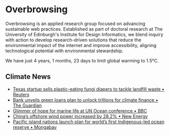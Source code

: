 # Overbrowsing

Overbrowsing is an applied research group focused on advancing sustainable web practices. Established as part of doctoral research at The University of Edinburgh's Institute for Design Informatics, we blend inquiry with action to develop research-driven solutions that reduce the environmental impact of the internet and improve accessibility, aligning technological potential with environmental stewardship.

<!-- clock-time -->
We have just 4 years, 1 months, 23 days to limit global warming to 1.5°C.
<!-- /clock-time -->

## Climate News
<!-- clock-news -->
- [Texas startup sells plastic-eating fungi diapers to tackle landfill waste • Reuters](https://www.reuters.com/sustainability/climate-energy/texas-startup-sells-plastic-eating-fungi-diapers-tackle-landfill-waste-2025-06-16/ )
- [Bank unveils green loans plan to unlock trillions for climate finance • The Guardian](https://www.theguardian.com/global-development/2025/jun/16/public-money-green-loans-climate-finance )
- [Glimmer of hope for marine life at UN Ocean conference • BBC ](https://www.bbc.com/news/articles/cq69e4j6jz8o )
- [China’s offshore wind power increased by 28.2% • New Energy](https://newenergy.in-en.com/html/newenergy-2442301.shtml )
- [Pacific island nations launch plan for world’s first Indigenous-led ocean reserve • Mongabay](https://news.mongabay.com/short-article/2025/06/pacific-islands-launch-plan-for-worlds-first-indigenous-led-ocean-reserve/ )
<!-- /clock-news -->
